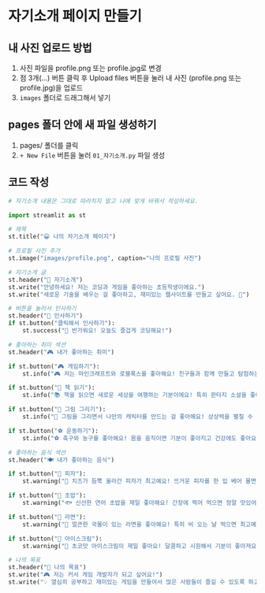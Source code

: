 # 자기소개 페이지 만들기

## 내 사진 업로드 방법
1. 사진 파일을 profile.png 또는 profile.jpg로 변경
1. 점 3개(...) 버튼 클릭 후 Upload files 버튼을 눌러 내 사진 (profile.png 또는 profile.jpg)을 업로드
1. `images` 폴더로 드래그해서 넣기


## pages 폴더 안에 새 파일 생성하기
1. pages/ 폴더를 클릭
2. `+ New File` 버튼을 눌러 `01_자기소개.py` 파일 생성

## 코드 작성
```py
# 자기소개 내용은 그대로 따라치지 말고 나에 맞게 바꿔서 작성하세요.

import streamlit as st

# 제목
st.title("😀 나의 자기소개 페이지")

# 프로필 사진 추가
st.image("images/profile.png", caption="나의 프로필 사진")

# 자기소개 글
st.header("📢 자기소개")
st.write("안녕하세요! 저는 코딩과 게임을 좋아하는 초등학생이에요.")
st.write("새로운 기술을 배우는 걸 좋아하고, 재미있는 웹사이트를 만들고 싶어요. 🚀")

# 버튼을 눌러서 인사하기
st.header("👋 인사하기")
if st.button("클릭해서 인사하기"):
    st.success("🎉 반가워요! 오늘도 즐겁게 코딩해요!")

# 좋아하는 취미 섹션
st.header("🎮 내가 좋아하는 취미")

if st.button("🎮 게임하기"):
    st.info("🎮 저는 마인크래프트와 로블록스를 좋아해요! 친구들과 함께 만들고 탐험하는 게 정말 재미있어요!")

if st.button("📖 책 읽기"):
    st.info("📚 책을 읽으면 새로운 세상을 여행하는 기분이에요! 특히 판타지 소설을 좋아해요.")

if st.button("🎨 그림 그리기"):
    st.info("🎨 그림을 그리면서 나만의 캐릭터를 만드는 걸 좋아해요! 상상력을 펼칠 수 있어서 재미있어요.")

if st.button("⚽ 운동하기"):
    st.info("⚽ 축구와 농구를 좋아해요! 몸을 움직이면 기분이 좋아지고 건강에도 좋아요.")

# 좋아하는 음식 섹션
st.header("🍽️ 내가 좋아하는 음식")

if st.button("🍕 피자"):
    st.warning("🧀 치즈가 듬뿍 올라간 피자가 최고예요! 뜨거운 피자를 한 입 베어 물면 정말 맛있어요.")

if st.button("🍣 초밥"):
    st.warning("🐟 신선한 연어 초밥을 제일 좋아해요! 간장에 찍어 먹으면 정말 맛있어요.")

if st.button("🍜 라면"):
    st.warning("🍜 얼큰한 국물이 있는 라면을 좋아해요! 특히 비 오는 날 먹으면 최고예요.")

if st.button("🍦 아이스크림"):
    st.warning("🍫 초코맛 아이스크림이 제일 좋아요! 달콤하고 시원해서 기분이 좋아져요.")

# 나의 목표
st.header("🎯 나의 목표")
st.write("🎮 저는 커서 게임 개발자가 되고 싶어요!")
st.write("💡 열심히 공부하고 재미있는 게임을 만들어서 많은 사람들이 즐길 수 있도록 하고 싶어요.")
```
